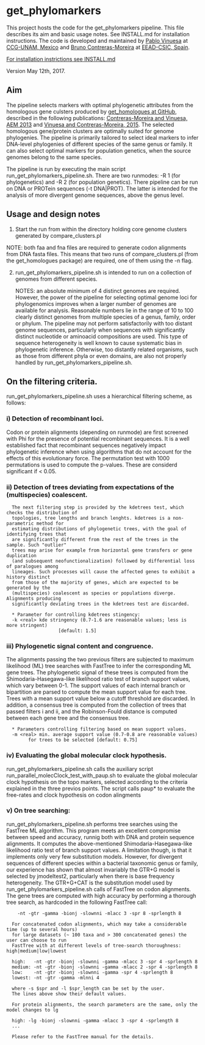 # get_phylomarkers
This project hosts the code for the get_phylomarkers pipeline. This file describes its
aim and basic usage notes. See INSTALL.md for installation instructions.
The code is developed and maintained by [Pablo Vinuesa](http://www.ccg.unam.mx/~vinuesa/) 
at [CCG-UNAM, Mexico](http://www.ccg.unam.mx/) and 
[Bruno Contreras-Moreira](http://161.111.227.80/compbio/staff/bruno_contreras_moreira.html) 
 at [EEAD-CSIC, Spain](http://www.eead.csic.es/).
 
[For installation instrictions see INSTALL.md](INSTALL.md)

Version May 12th, 2017.

## Aim
The pipeline selects markers with optimal phylogenetic attributes from the homologous gene 
culsters produced by [get_homologues at GitHub](https://github.com/eead-csic-compbio/get_homologues),
described in the following publications: 
[Contreras-Moreira and Vinuesa, AEM 2013](https://www.ncbi.nlm.nih.gov/pubmed/24096415) and
[Vinuesa and Contreras-Moreira, 2015](https://www.ncbi.nlm.nih.gov/pubmed/25343868).
The selected homologous gene/protein clusters are optimally suited for genome phylogenies. 
The pipeline is primarily tailored to select ideal markers to infer DNA-level phylogenies 
of different species of the same genus or family. It can also select optimal markers for 
population genetics, when the source genomes belong to the same species.

The pipeline is run by executing the main script run_get_phylomarkers_pipeline.sh. 
There are two runmodes: -R 1 (for phylogenetics) and -R 2 (for population genetics).
There pipeline can be run on DNA or PROTein sequences (-t DNA|PROT). The latter is 
intended for the analysis of more divergent genome sequences, above the genus level.


## Usage and design notes
1. Start the run from within the directory holding core genome clusters generated by 
compare_clusters.pl
   
  NOTE: both faa and fna files are required to generate codon alignments from DNA fasta files. This
            means that two runs of compare_clusters.pl (from the get_homologues package) are required,
	          one of them using the -n flag.
	    
2. run_get_phylomarkers_pipeline.sh is intended to run on a collection of genomes from 
different species. 

   NOTES: an absolute minimum of 4 distinct genomes are required. 
	  However, the power of the pipeline for selecting optimal genome loci 
     	  for phylogenomics improves when a larger number of genomes are available 
     	  for analysis. Reasonable numbers lie in the range of 10 to 100 clearly
     	  distinct genomes from multiple species of a genus, family, order or phylum.
     	  The pipeline may not perform satisfactorily with too distant genome sequences,
     	  particularly when sequences with significantly distinct nucleotide or aminoacid
     	  compositions are used. This type of sequence heterogeneity is well known to 
     	  cause systematic bias in phylogenetic inference. Otherwise, too distantly related
     	  organisms, such as those from different phyla or even domains, are also not
     	  properly handled by run_get_phylomarkers_pipeline.sh.

## On the filtering criteria. 
run_get_phylomarkers_pipeline.sh uses a hierarchical filtering scheme, as follows:

###   i) Detection of recombinant loci. 
Codon or protein alignments (depending on runmode) 
      are first screened with Phi for the presence of potential recombinant sequences. 
      It is a well established fact that recombinant sequences negatively impact 
      phylogenetic inference when using algorithms that do not account for the effects 
      of this evolutionary force. The permutation test with 1000 permutations is used
      to compute the p-values. These are considerd significant if < 0.05.
 
### ii) Detection of trees deviating from expectations of the (multispecies) coalescent.
      The next filtering step is provided by the kdetrees test, which checks the distribution of
      topologies, tree lengths and branch lenghts. kdetrees is a non-parametric method for 
      estimating distributions of phylogenetic trees, with the goal of identifying trees that 
      are significantly different from the rest of the trees in the sample. Such "outlier" 
      trees may arise for example from horizontal gene transfers or gene duplication 
      (and subsequent neofunctionalization) followed by differential loss of paralogues among
      lineages. Such processes will cause the affected genes to exhibit a history distinct 
      from those of the majority of genes, which are expected to be generated by the 
      (multispecies) coalescent as species or populations diverge. Alignments producing 
      significantly deviating trees in the kdetrees test are discarded.
      
      * Parameter for controlling kdetrees stingency:
      -k <real> kde stringency (0.7-1.6 are reasonable values; less is more stringent)
     			       [default: 1.5]

### iii) Phylogenetic signal content and congruence. 
The alignments passing the two previous
      filters are subjected to maximum likelihood (ML) tree searches with FastTree to 
      infer the corresponding ML gene trees. The phylogenetic signal of these trees is 
      computed from the Shimodaria-Hasegawa-like likelihood ratio test of branch support
      values, which vary between 0-1. The support values of each internal branch or 
      bipartition are parsed to compute the mean support value for each tree. Trees 
      with a mean support value below a cutoff threshold are discarded. 
      In addition, a consensus tree is computed from the collection of trees that 
      passed filters i and ii, and the Robinson-Fould distance is computed between 
      each gene tree and the consensus tree.  

      * Parameters controlling filtering based on mean support values.
      -m <real> min. average support value (0.7-0.8 are reasonable values) 
     		for trees to be selected [default: 0.75]

### iv) Evaluating the global molecular clock hypothesis.
run_get_phylomarkers_pipeline.sh calls the auxiliary script  
run_parallel_molecClock_test_with_paup.sh to evaluate the global molecular clock hypothesis
on the topo markers, selected according to the criteria explained in the three previos
points. The script calls paup* to evaluate the free-rates and clock hypothesis on 
codon alingments

### v) On tree searching: 
run_get_phylomarkers_pipeline.sh performs tree searches using the FastTree ML algorithm.
      This program meets an excellent compromise between speed and accuracy, runnig both
      with DNA and protein sequence alignments. It computes the above-mentioned 
      Shimodaria-Hasegawa-like likelihood ratio test of branch support values.
      A limitation though, is that it implements only very few substitution models. 
      However, for divergent sequences of different species within a bacterial taxonomic
      genus or family, our experience has shown that almost invariably the GTR+G model
      is selected by jmodeltest2, particularly when there is base frequency heterogeneity.
      The GTR+G+CAT is the substitution model used by run_get_phylomarkers_pipeline.sh 
      calls of FastTree on codon alignments. The gene trees are computed with high 
      accuracy by performing a thorough tree search, as hardcoded in the following FastTree call:
      
     	-nt -gtr -gamma -bionj -slownni -mlacc 3 -spr 8 -sprlength 8 
     	
      For concatenated codon alignments, which may take a considerable time (up to several hours)
      for large datasets (~ 100 taxa and > 300 concatenated genes) the user can choose to run 
      FastTree with at different levels of tree-search thoroughness: high|medium|low|lowest 
      
      high:   -nt -gtr -bionj -slownni -gamma -mlacc 3 -spr 4 -sprlength 8
      medium: -nt -gtr -bionj -slownni -gamma -mlacc 2 -spr 4 -sprlength 8 
      low:    -nt -gtr -bionj -slownni -gamma -spr 4 -sprlength 8 
      lowest: -nt -gtr -gamma -mlnni 4
      
      where -s $spr and -l $spr_length can be set by the user. 
      The lines above show their default values.
      
      For protein alignments, the search parameters are the same, only the model changes to lg
      
      high: -lg -bionj -slownni -gamma -mlacc 3 -spr 4 -sprlength 8
      ...
      
      Please refer to the FastTree manual for the details.